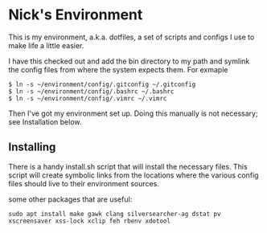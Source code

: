 # Nick's Environment

This is my environment, a.k.a. dotfiles, a set of scripts and configs I use to make life a little easier.

I have this checked out and add the bin directory to my path and symlink the config files from where the system expects them.  For exmaple

	$ ln -s ~/environment/config/.gitconfig ~/.gitconfig
	$ ln -s ~/environment/config/.bashrc ~/.bashrc
	$ ln -s ~/environment/config/.vimrc ~/.vimrc

Then I've got my environment set up. Doing this manually is not necessary; see Installation below.

## Installing

There is a handy install.sh script that will install the necessary files.  This script will create symbolic links from the locations where the various config files should live to their environment sources.

some other packages that are useful:

```
sudo apt install make gawk clang silversearcher-ag dstat pv xscreensaver xss-lock xclip feh rbenv xdotool
```
